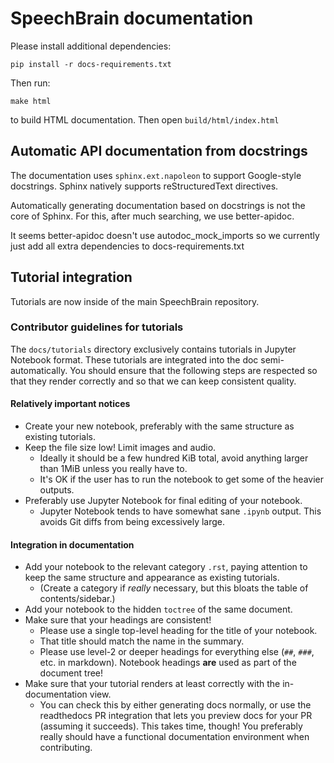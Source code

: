 # SpeechBrain documentation

Please install additional dependencies:

```
pip install -r docs-requirements.txt
```

Then run:
```
make html
```
to build HTML documentation. Then open `build/html/index.html`

## Automatic API documentation from docstrings

The documentation uses `sphinx.ext.napoleon` to support Google-style
docstrings. Sphinx natively supports reStructuredText directives.

Automatically generating documentation based on docstrings is not the
core of Sphinx. For this, after much searching, we use better-apidoc.

It seems better-apidoc doesn't use autodoc\_mock\_imports so we currently just
add all extra dependencies to docs-requirements.txt

## Tutorial integration

Tutorials are now inside of the main SpeechBrain repository.

### Contributor guidelines for tutorials

The `docs/tutorials` directory exclusively contains tutorials in Jupyter Notebook format. These tutorials are integrated into the doc semi-automatically. You should ensure that the following steps are respected so that they render correctly and so that we can keep consistent quality.

#### Relatively important notices

- Create your new notebook, preferably with the same structure as existing tutorials.
- Keep the file size low! Limit images and audio.
  - Ideally it should be a few hundred KiB total, avoid anything larger than 1MiB unless you really have to.
  - It's OK if the user has to run the notebook to get some of the heavier outputs.
- Preferably use Jupyter Notebook for final editing of your notebook.
  - Jupyter Notebook tends to have somewhat sane `.ipynb` output. This avoids Git diffs from being excessively large.

#### Integration in documentation

- Add your notebook to the relevant category `.rst`, paying attention to keep the same structure and appearance as existing tutorials.
  - (Create a category if _really_ necessary, but this bloats the table of contents/sidebar.)
- Add your notebook to the hidden `toctree` of the same document.
- Make sure that your headings are consistent!
  - Please use a single top-level heading for the title of your notebook.
  - That title should match the name in the summary.
  - Please use level-2 or deeper headings for everything else (`##`, `###`, etc. in markdown). Notebook headings **are** used as part of the document tree!
- Make sure that your tutorial renders at least correctly with the in-documentation view.
  - You can check this by either generating docs normally, or use the readthedocs PR integration that lets you preview docs for your PR (assuming it succeeds). This takes time, though! You preferably really should have a functional documentation environment when contributing.